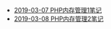  - [2019-03-07 PHP内存管理1笔记](https://github.com/jiangbaiyan/notebook/blob/master/2019-03-07%20PHP%E5%86%85%E5%AD%98%E7%AE%A1%E7%90%861%E7%AC%94%E8%AE%B0.md)
 - [2019-03-08 PHP内存管理2笔记](https://github.com/jiangbaiyan/notebook/blob/master/2019-03-08%20PHP%E5%86%85%E5%AD%98%E7%AE%A1%E7%90%862%E7%AC%94%E8%AE%B0.md)